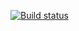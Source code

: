 [![Build status](https://ci.appveyor.com/api/projects/status/3bibesodqtri38w0?svg=true)](https://ci.appveyor.com/project/OlyaMa/clean-func)